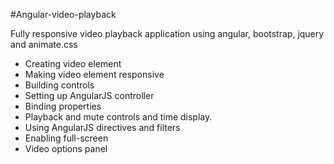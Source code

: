#Angular-video-playback

Fully responsive video playback application using angular, bootstrap, jquery and animate.css

* Creating video element
* Making video element responsive
* Building controls
* Setting up AngularJS controller
* Binding properties
* Playback and mute controls and time display.
* Using AngularJS directives and filters
* Enabling full-screen
* Video options panel
